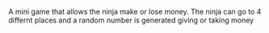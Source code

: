 A mini game that allows the ninja make or lose money. The ninja can go to 4 differnt places and a random number is generated giving or taking money
